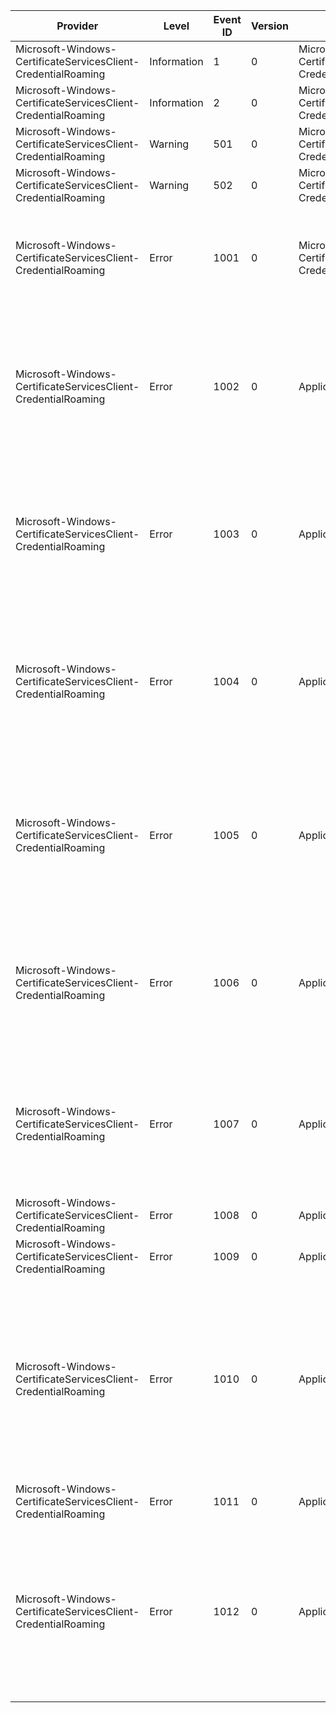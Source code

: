 Provider                                                       |  Level        |  Event ID  |  Version  |  Channel                                                                    |  Task  |  Opcode  |  Keyword  |  Message
---------------------------------------------------------------|---------------|------------|-----------|-----------------------------------------------------------------------------|--------|----------|-----------|--------------------------------------------------------------------------------------------------------------------------------------------------------------
Microsoft-Windows-CertificateServicesClient-CredentialRoaming  |  Information  |  1         |  0        |  Microsoft-Windows-CertificateServicesClient-CredentialRoaming/Operational  |        |          |           |
Microsoft-Windows-CertificateServicesClient-CredentialRoaming  |  Information  |  2         |  0        |  Microsoft-Windows-CertificateServicesClient-CredentialRoaming/Operational  |        |          |           |
Microsoft-Windows-CertificateServicesClient-CredentialRoaming  |  Warning      |  501       |  0        |  Microsoft-Windows-CertificateServicesClient-CredentialRoaming/Operational  |        |          |           |
Microsoft-Windows-CertificateServicesClient-CredentialRoaming  |  Warning      |  502       |  0        |  Microsoft-Windows-CertificateServicesClient-CredentialRoaming/Operational  |        |          |           |
Microsoft-Windows-CertificateServicesClient-CredentialRoaming  |  Error        |  1001      |  0        |  Microsoft-Windows-CertificateServicesClient-CredentialRoaming/Operational  |        |          |           |  Certificate Services Client: Credential Roaming has failed. Error code {ErrorCode}
Microsoft-Windows-CertificateServicesClient-CredentialRoaming  |  Error        |  1002      |  0        |  Application                                                                |        |          |           |  Certificate Services Client: Credential Roaming failed to read from the Local Store. Error code {ErrorCode} ({ErrorMsg})
Microsoft-Windows-CertificateServicesClient-CredentialRoaming  |  Error        |  1003      |  0        |  Application                                                                |        |          |           |  Certificate Services Client: Credential Roaming failed to write to the Local Store. Error code {ErrorCode} ({ErrorMsg})
Microsoft-Windows-CertificateServicesClient-CredentialRoaming  |  Error        |  1004      |  0        |  Application                                                                |        |          |           |  Certificate Services Client: Credential Roaming failed to read from the Active Directory. Error code {ErrorCode} ({ErrorMsg})
Microsoft-Windows-CertificateServicesClient-CredentialRoaming  |  Error        |  1005      |  0        |  Application                                                                |        |          |           |  Certificate Services Client: Credential Roaming failed to write to the Active Directory. Error code {ErrorCode} ({ErrorMsg})
Microsoft-Windows-CertificateServicesClient-CredentialRoaming  |  Error        |  1006      |  0        |  Application                                                                |        |          |           |  Certificate Services Client: Credential Roaming failed to read the State File. Error code {ErrorCode} ({ErrorMsg})
Microsoft-Windows-CertificateServicesClient-CredentialRoaming  |  Error        |  1007      |  0        |  Application                                                                |        |          |           |  Certificate Services Client: Credential Roaming failed to write the State File. Error code {ErrorCode} ({ErrorMsg})
Microsoft-Windows-CertificateServicesClient-CredentialRoaming  |  Error        |  1008      |  0        |  Application                                                                |        |          |           |
Microsoft-Windows-CertificateServicesClient-CredentialRoaming  |  Error        |  1009      |  0        |  Application                                                                |        |          |           |
Microsoft-Windows-CertificateServicesClient-CredentialRoaming  |  Error        |  1010      |  0        |  Application                                                                |        |          |           |  Certificate Services Client: Credential Roaming has failed to access Active Directory due to the following LDAP failure: Error code {ErrorCode} ({ErrorMsg})
Microsoft-Windows-CertificateServicesClient-CredentialRoaming  |  Error        |  1011      |  0        |  Application                                                                |        |          |           |
Microsoft-Windows-CertificateServicesClient-CredentialRoaming  |  Error        |  1012      |  0        |  Application                                                                |        |          |           |  Certificate Services Client: Credential Roaming failed because the attribute for keyring is not updated in AD. Error code {ErrorCode} ({ErrorMsg})